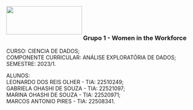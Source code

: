 <img src="https://logodownload.org/wp-content/uploads/2017/09/mackenzie-logo.png" height="75" width="200" align="left">
<br><br><br>

### Grupo 1 - Women in the Workforce

CURSO: CIENCIA DE DADOS;<br>
COMPONENTE CURRICULAR: ANÁLISE EXPLORATÓRIA DE DADOS;<br>
SEMESTRE: 2023/1.

ALUNOS:<br>
LEONARDO DOS REIS OLHER - TIA: 22510249;<br>
GABRIELA OHASHI DE SOUZA - TIA: 22521097;<br>
MARINA OHASHI DE SOUZA - TIA: 22520971;<br>
MARCOS ANTONIO PIRES - TIA: 22508341.<br>
